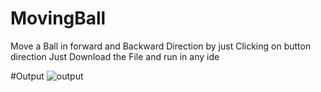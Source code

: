 # MovingBall
Move a Ball in forward and Backward Direction by just Clicking on button direction
Just Download the File and run in any ide

#Output
![output](https://github.com/amanraza202/movingBall/assets/80668893/1d079898-9d8e-45e4-b56a-d90b04d25df1)
